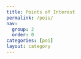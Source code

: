```yaml
---
title: Points of Interest
permalink: /pois/
nav:
  group: 2
  order: 0
categories: [poi]
layout: category
---
```

